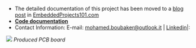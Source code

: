 - The detailed documentation of this project has been moved to a <a href="https://embeddedprojects101.com/stm32-and-sim808-gps-tracker-with-a-custom-pcb/">blog post</a>  in <a href="https://embeddedprojects101.com/stm32-and-sim808-gps-tracker-with-a-custom-pcb/">EmbeddedProjects101.com</a> 
- <b><a href="https://mohamedboubaker.github.io/GPS-Tracker/files.html">Code documentation</a></b> 
- Contact Information: E-mail: mohamed.boubaker@outlook.it | <a href="https://www.linkedin.com/in/mohamed-boubaker/">Linkedin</a>|: 


![](https://github.com/mohamedboubaker/GPS-Tracker/blob/main/Pictures/PCB.JPG)
*Produced PCB board*


